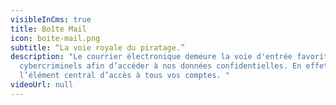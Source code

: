 ```yaml
---
visibleInCms: true
title: Boîte Mail
icon: boite-mail.png
subtitle: “La voie royale du piratage.”
description: "Le courrier électronique demeure la voie d'entrée favorite des
  cybercriminels afin d’accéder à nos données confidentielles. En effet, c’est
  l’élément central d’accès à tous vos comptes. "
videoUrl: null
---
```

